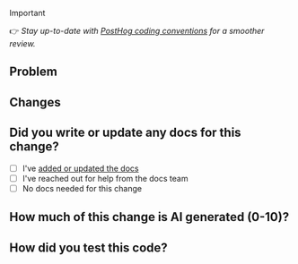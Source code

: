 > [!IMPORTANT]
> 👉 _Stay up-to-date with [PostHog coding conventions](https://posthog.com/docs/contribute/coding-conventions) for a smoother review._

## Problem

<!-- Who are we building for, what are their needs, why is this important? -->

<!-- Does this fix an issue? Uncomment the line below with the issue ID to automatically close it when merged -->
<!-- Closes #ISSUE_ID -->

## Changes

<!-- If there are frontend changes, please include screenshots. -->
<!-- If a reference design was involved, include a link to the relevant Figma frame! -->

## Did you write or update any docs for this change?

<!-- Engineers are responsible for doing the first pass at documenting their features and/or code.  -->

-   [ ] I've [added or updated the docs](https://posthog.com/handbook/engineering/writing-docs)
-   [ ] I've reached out for help from the docs team
-   [ ] No docs needed for this change

## How much of this change is AI generated (0-10)?

<!-- Where 0 is no AI was used at all, and 10 is its all written by AI with no human checking -->

## How did you test this code?

<!-- Briefly describe the steps you took. -->
<!-- Include automated tests if possible, otherwise describe the manual testing routine. -->
